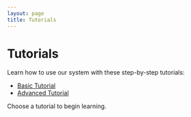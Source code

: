 ```yaml
---
layout: page
title: Tutorials
---
```


# Tutorials

Learn how to use our system with these step-by-step tutorials:

- [Basic Tutorial](basic-tutorial)
- [Advanced Tutorial](advanced-tutorial)

Choose a tutorial to begin learning.